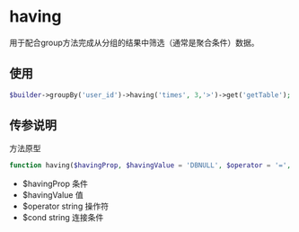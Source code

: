 # having

用于配合group方法完成从分组的结果中筛选（通常是聚合条件）数据。


## 使用

```php
$builder->groupBy('user_id')->having('times', 3,'>')->get('getTable');
```


## 传参说明

方法原型
```php
function having($havingProp, $havingValue = 'DBNULL', $operator = '=', $cond = 'AND')
```

- $havingProp 条件
- $havingValue 值
- $operator string 操作符
- $cond string 连接条件